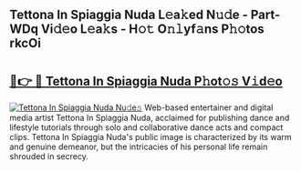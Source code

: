 ## Tettona In Spiaggia Nuda L𝚎a𝚔ed N𝚞𝚍e - Part-WDq Vi𝚍𝚎o L𝚎a𝚔s - H𝚘𝚝 O𝚗𝚕yf𝚊ns P𝚑𝚘tos rkcOi

# <h2><a href="http://kf3zh4n.oniu.top/?m=Tettona+In+Spiaggia+Nuda">🔗👉 🔴 Tettona In Spiaggia Nuda P𝚑ot𝚘𝚜 V𝚒d𝚎o</a></h2>

[![Tettona In Spiaggia Nuda Nu𝚍e𝚜](https://i.imgur.com/0qMVB7G.gif)](http://kf3zh4n.oniu.top/?m=Tettona+In+Spiaggia+Nuda)
Web-based entertainer and digital media artist Tettona In Spiaggia Nuda, acclaimed for publishing dance and lifestyle tutorials through solo and collaborative dance acts and compact clips. Tettona In Spiaggia Nuda's public image is characterized by its warm and genuine demeanor, but the intricacies of his personal life remain shrouded in secrecy.  

